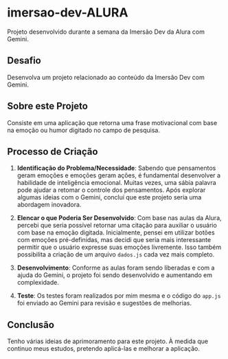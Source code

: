 # imersao-dev-ALURA

Projeto desenvolvido durante a semana da Imersão Dev da Alura com Gemini.

## Desafio
Desenvolva um projeto relacionado ao conteúdo da Imersão Dev com Gemini.

## Sobre este Projeto
Consiste em uma aplicação que retorna uma frase motivacional com base na emoção ou humor digitado no campo de pesquisa.

## Processo de Criação

1. **Identificação do Problema/Necessidade**:
   Sabendo que pensamentos geram emoções e emoções geram ações, é fundamental desenvolver a habilidade de inteligência emocional. Muitas vezes, uma sábia palavra pode ajudar a retomar o controle dos pensamentos. Após explorar algumas ideias com o Gemini, concluí que este projeto seria uma abordagem inovadora.

2. **Elencar o que Poderia Ser Desenvolvido**:
   Com base nas aulas da Alura, percebi que seria possível retornar uma citação para auxiliar o usuário com base na emoção digitada. Inicialmente, pensei em utilizar botões com emoções pré-definidas, mas decidi que seria mais interessante permitir que o usuário expresse suas emoções livremente. Isso também possibilita a criação de um arquivo `dados.js` cada vez mais completo.

3. **Desenvolvimento**:
   Conforme as aulas foram sendo liberadas e com a ajuda do Gemini, o projeto foi sendo desenvolvido e aumentando em complexidade.

4. **Teste**:
   Os testes foram realizados por mim mesma e o código do `app.js` foi enviado ao Gemini para revisão e sugestões de melhorias.

## Conclusão
Tenho várias ideias de aprimoramento para este projeto. À medida que continuo meus estudos, pretendo aplicá-las e melhorar a aplicação.

